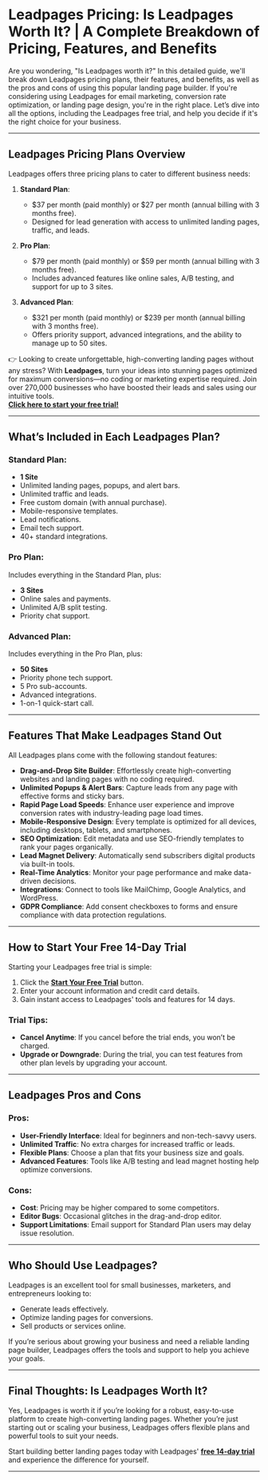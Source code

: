 # Leadpages Pricing: Is Leadpages Worth It? | A Complete Breakdown of Pricing, Features, and Benefits

Are you wondering, "Is Leadpages worth it?" In this detailed guide, we'll break down Leadpages pricing plans, their features, and benefits, as well as the pros and cons of using this popular landing page builder. If you're considering using Leadpages for email marketing, conversion rate optimization, or landing page design, you're in the right place. Let’s dive into all the options, including the Leadpages free trial, and help you decide if it's the right choice for your business.

---

## Leadpages Pricing Plans Overview

Leadpages offers three pricing plans to cater to different business needs:

1. **Standard Plan**:  
   - $37 per month (paid monthly) or $27 per month (annual billing with 3 months free).  
   - Designed for lead generation with access to unlimited landing pages, traffic, and leads.

2. **Pro Plan**:  
   - $79 per month (paid monthly) or $59 per month (annual billing with 3 months free).  
   - Includes advanced features like online sales, A/B testing, and support for up to 3 sites.

3. **Advanced Plan**:  
   - $321 per month (paid monthly) or $239 per month (annual billing with 3 months free).  
   - Offers priority support, advanced integrations, and the ability to manage up to 50 sites.

👉 Looking to create unforgettable, high-converting landing pages without any stress? With **Leadpages**, turn your ideas into stunning pages optimized for maximum conversions—no coding or marketing expertise required. Join over 270,000 businesses who have boosted their leads and sales using our intuitive tools.  
**[Click here to start your free trial!](https://bit.ly/LEadPages)**

---

## What’s Included in Each Leadpages Plan?

### Standard Plan:
- **1 Site**  
- Unlimited landing pages, popups, and alert bars.  
- Unlimited traffic and leads.  
- Free custom domain (with annual purchase).  
- Mobile-responsive templates.  
- Lead notifications.  
- Email tech support.  
- 40+ standard integrations.  

### Pro Plan:
Includes everything in the Standard Plan, plus:  
- **3 Sites**  
- Online sales and payments.  
- Unlimited A/B split testing.  
- Priority chat support.  

### Advanced Plan:
Includes everything in the Pro Plan, plus:  
- **50 Sites**  
- Priority phone tech support.  
- 5 Pro sub-accounts.  
- Advanced integrations.  
- 1-on-1 quick-start call.  

---

## Features That Make Leadpages Stand Out

All Leadpages plans come with the following standout features:

- **Drag-and-Drop Site Builder**: Effortlessly create high-converting websites and landing pages with no coding required.  
- **Unlimited Popups & Alert Bars**: Capture leads from any page with effective forms and sticky bars.  
- **Rapid Page Load Speeds**: Enhance user experience and improve conversion rates with industry-leading page load times.  
- **Mobile-Responsive Design**: Every template is optimized for all devices, including desktops, tablets, and smartphones.  
- **SEO Optimization**: Edit metadata and use SEO-friendly templates to rank your pages organically.  
- **Lead Magnet Delivery**: Automatically send subscribers digital products via built-in tools.  
- **Real-Time Analytics**: Monitor your page performance and make data-driven decisions.  
- **Integrations**: Connect to tools like MailChimp, Google Analytics, and WordPress.  
- **GDPR Compliance**: Add consent checkboxes to forms and ensure compliance with data protection regulations.  

---

## How to Start Your Free 14-Day Trial

Starting your Leadpages free trial is simple:

1. Click the **[Start Your Free Trial](https://bit.ly/LEadPages)** button.  
2. Enter your account information and credit card details.  
3. Gain instant access to Leadpages' tools and features for 14 days.  

### Trial Tips:
- **Cancel Anytime**: If you cancel before the trial ends, you won’t be charged.  
- **Upgrade or Downgrade**: During the trial, you can test features from other plan levels by upgrading your account.

---

## Leadpages Pros and Cons

### Pros:
- **User-Friendly Interface**: Ideal for beginners and non-tech-savvy users.  
- **Unlimited Traffic**: No extra charges for increased traffic or leads.  
- **Flexible Plans**: Choose a plan that fits your business size and goals.  
- **Advanced Features**: Tools like A/B testing and lead magnet hosting help optimize conversions.  

### Cons:
- **Cost**: Pricing may be higher compared to some competitors.  
- **Editor Bugs**: Occasional glitches in the drag-and-drop editor.  
- **Support Limitations**: Email support for Standard Plan users may delay issue resolution.  

---

## Who Should Use Leadpages?

Leadpages is an excellent tool for small businesses, marketers, and entrepreneurs looking to:  
- Generate leads effectively.  
- Optimize landing pages for conversions.  
- Sell products or services online.  

If you’re serious about growing your business and need a reliable landing page builder, Leadpages offers the tools and support to help you achieve your goals.

---

## Final Thoughts: Is Leadpages Worth It?

Yes, Leadpages is worth it if you’re looking for a robust, easy-to-use platform to create high-converting landing pages. Whether you’re just starting out or scaling your business, Leadpages offers flexible plans and powerful tools to suit your needs.  

Start building better landing pages today with Leadpages' **[free 14-day trial](https://bit.ly/LEadPages)** and experience the difference for yourself.

---
